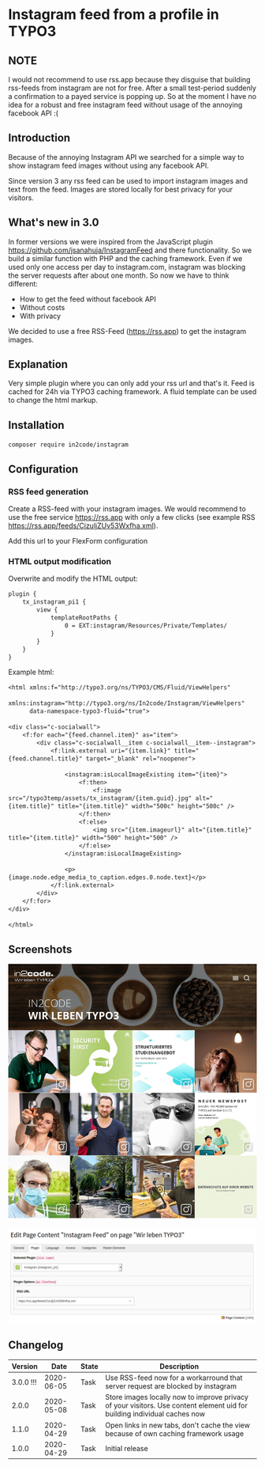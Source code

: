 # Instagram feed from a profile in TYPO3

## NOTE

I would not recommend to use rss.app because they disguise that building rss-feeds from instagram are not for free. 
After a small test-period suddenly a confirmation to a payed service is popping up.
So at the moment I have no idea for a robust and free instagram feed without usage of the annoying facebook API :(

## Introduction

Because of the annoying Instagram API we searched for a simple way to show instagram feed images without using any 
facebook API.

Since version 3 any rss feed can be used to import instagram images and text from the feed. Images are stored locally
for best privacy for your visitors.

## What's new in 3.0

In former versions we were inspired from the JavaScript plugin https://github.com/jsanahuja/InstagramFeed and there 
functionality. So we build a similar function with PHP and the caching framework.
Even if we used only one access per day to instagram.com, instagram was blocking the server requests after about one
month.
So now we have to think different: 
* How to get the feed without facebook API
* Without costs
* With privacy

We decided to use a free RSS-Feed (https://rss.app) to get the instagram images.


## Explanation

Very simple plugin where you can only add your rss url and that's it. 
Feed is cached for 24h via TYPO3 caching framework. A fluid template can be used to change the
html markup.


## Installation

`composer require in2code/instagram`


## Configuration

### RSS feed generation

Create a RSS-feed with your instagram images. We would recommend to use the free service https://rss.app with only a
few clicks (see example RSS https://rss.app/feeds/CizuljZUv53Wxfha.xml).

Add this url to your FlexForm configuration

### HTML output modification

Overwrite and modify the HTML output:

```
plugin {
    tx_instagram_pi1 {
        view {
            templateRootPaths {
                0 = EXT:instagram/Resources/Private/Templates/
            }
        }
    }
}
```


Example html:

```
<html xmlns:f="http://typo3.org/ns/TYPO3/CMS/Fluid/ViewHelpers"
	  xmlns:instagram="http://typo3.org/ns/In2code/Instagram/ViewHelpers"
	  data-namespace-typo3-fluid="true">

<div class="c-socialwall">
	<f:for each="{feed.channel.item}" as="item">
		<div class="c-socialwall__item c-socialwall__item--instagram">
			<f:link.external uri="{item.link}" title="{feed.channel.title}" target="_blank" rel="noopener">

				<instagram:isLocalImageExisting item="{item}">
					<f:then>
						<f:image src="/typo3temp/assets/tx_instagram/{item.guid}.jpg" alt="{item.title}" title="{item.title}" width="500c" height="500c" />
					</f:then>
					<f:else>
						<img src="{item.imageurl}" alt="{item.title}" title="{item.title}" width="500" height="500" />
					</f:else>
				</instagram:isLocalImageExisting>

				<p>{image.node.edge_media_to_caption.edges.0.node.text}</p>
			</f:link.external>
		</div>
	</f:for>
</div>

</html>
```


## Screenshots

![Images from the instagram feed](Documentation/Images/frontend.png "Images from the instagram feed")

![Plugin](Documentation/Images/backend.png "Plugin")


## Changelog

| Version    | Date       | State      | Description      |
| ---------- | ---------- | ---------- | ---------------- |
| 3.0.0 !!!  | 2020-06-05 | Task       | Use RSS-feed now for a workarround that server request are blocked by instagram |
| 2.0.0      | 2020-05-08 | Task       | Store images locally now to improve privacy of your visitors. Use content element uid for building individual caches now |
| 1.1.0      | 2020-04-29 | Task       | Open links in new tabs, don't cache the view because of own caching framework usage  |
| 1.0.0      | 2020-04-29 | Task       | Initial release  |
